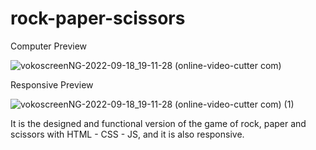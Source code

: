 # rock-paper-scissors

Computer Preview

![vokoscreenNG-2022-09-18_19-11-28 (online-video-cutter com)](https://user-images.githubusercontent.com/110285556/190917396-3873ab49-c60c-46bf-a378-2a4cda855604.gif)

Responsive Preview

![vokoscreenNG-2022-09-18_19-11-28 (online-video-cutter com) (1)](https://user-images.githubusercontent.com/110285556/190917448-1618d245-83a0-4992-8bfa-c29455edbea8.gif)



It is the designed and functional version of the game of rock, paper and scissors with HTML - CSS - JS, and it is also responsive.
